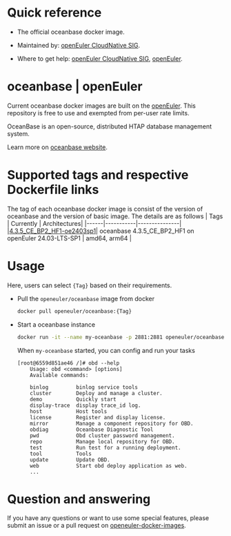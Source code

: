 # Quick reference

- The official oceanbase docker image.

- Maintained by: [openEuler CloudNative SIG](https://gitee.com/openeuler/cloudnative).

- Where to get help: [openEuler CloudNative SIG](https://gitee.com/openeuler/cloudnative), [openEuler](https://gitee.com/openeuler/community).

# oceanbase | openEuler
Current oceanbase docker images are built on the [openEuler](https://repo.openeuler.org/). This repository is free to use and exempted from per-user rate limits.

OceanBase is an open-source, distributed HTAP database management system.

Learn more on [oceanbase website](https://www.oceanbase.com/).

# Supported tags and respective Dockerfile links
The tag of each oceanbase docker image is consist of the version of oceanbase and the version of basic image. The details are as follows
| Tags | Currently |  Architectures|
|------|-----------|---------------|
|[4.3.5_CE_BP2_HF1-oe2403sp1](https://gitee.com/openeuler/openeuler-docker-images/blob/master/Database/oceanbase/4.3.5_CE_BP2_HF1/24.03-lts-sp1/Dockerfile)| oceanbase 4.3.5_CE_BP2_HF1 on openEuler 24.03-LTS-SP1 | amd64, arm64 |

# Usage
Here, users can select `{Tag}` based on their requirements.

- Pull the `openeuler/oceanbase` image from docker

	```bash
	docker pull openeuler/oceanbase:{Tag}
	```
	
- Start a oceanbase instance

	```bash
	docker run -it --name my-oceanbase -p 2881:2881 openeuler/oceanbase:{Tag}
	```
	When `my-oceanbase` started, you can config and run your tasks
    ```
    [root@6559d851ae46 /]# obd --help
        Usage: obd <command> [options]
        Available commands:

        binlog         binlog service tools
        cluster        Deploy and manage a cluster.
        demo           Quickly start
        display-trace  display trace_id log.
        host           Host tools
        license        Register and display license.
        mirror         Manage a component repository for OBD.
        obdiag         Oceanbase Diagnostic Tool
        pwd            Obd cluster password management.
        repo           Manage local repository for OBD.
        test           Run test for a running deployment.
        tool           Tools
        update         Update OBD.
        web            Start obd deploy application as web.
        ...
    ```
	
# Question and answering
If you have any questions or want to use some special features, please submit an issue or a pull request on [openeuler-docker-images](https://gitee.com/openeuler/openeuler-docker-images).